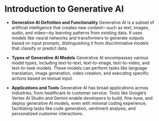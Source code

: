 # Introduction to Generative AI
- **Generative AI Definition and Functionality** Generative AI is a subset of artificial intelligence that creates new content—such as text, images, audio, and video—by learning patterns from existing data. It uses models like neural networks and transformers to generate outputs based on input prompts, distinguishing it from discriminative models that classify or predict data.

- **Types of Generative AI Models** Generative AI encompasses various model types, including text-to-text, text-to-image, text-to-video, and text-to-task models. These models can perform tasks like language translation, image generation, video creation, and executing specific actions based on textual input.

- **Applications and Tools** Generative AI has broad applications across industries, from healthcare to customer service. Tools like Google’s Vertex AI Studio and Gemini enable developers to build, fine-tune, and deploy generative AI models, even with minimal coding experience, facilitating tasks like code generation, sentiment analysis, and personalized customer interactions.